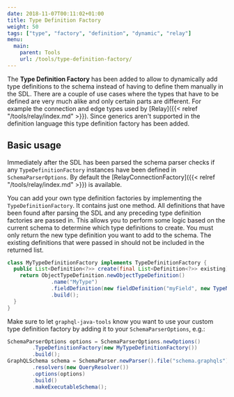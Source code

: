 ```yaml
---
date: 2018-11-07T00:11:02+01:00
title: Type Definition Factory
weight: 50
tags: ["type", "factory", "definition", "dynamic", "relay"]
menu:
  main:
    parent: Tools
    url: /tools/type-definition-factory/
---
```


The **Type Definition Factory** has been added to allow to dynamically
add type definitions to the schema instead of having to define them manually
in the SDL. There are a couple of use cases where the types that have to be defined
are very much alike and only certain parts are different. For example the
connection and edge types used by [Relay]({{< relref "/tools/relay/index.md" >}}). Since generics aren't supported in
the definition language this type definition factory has been added.

## Basic usage
Immediately after the SDL has been parsed the schema parser checks if any
`TypeDefinitionFactory` instances have been defined in `SchemaParserOptions`.
By default the [RelayConnectionFactory]({{< relref "/tools/relay/index.md" >}})
is available.

You can add your own type definition factories by implementing the `TypeDefinitionFactory`.
It contains just one method. All definitions that have been found after parsing
the SDL and any preceding type definition factories are passed in. This allows you
to perform some logic based on the current schema to determine which type definitions
to create. You must only return the new type definition you want to add to the schema.
The existing definitions that were passed in should not be included in the returned list.
```java
class MyTypeDefinitionFactory implements TypeDefinitionFactory {
  public List<Definition<?>> create(final List<Definition<?>> existing) {
    return ObjectTypeDefinition.newObjectTypeDefinition()
              .name("MyType")
              .fieldDefinition(new fieldDefinition("myField", new TypeName("String")))
              .build();
  }
}
```

Make sure to let `graphql-java-tools` know you want to use your custom
type definition factory by adding it to your `SchemaParserOptions`, e.g.:
```java
SchemaParserOptions options = SchemaParserOptions.newOptions()
        .TypeDefinitionFactory(new MyTypeDefinitionFactory())
        .build();
GraphQLSchema schema = SchemaParser.newParser().file("schema.graphqls")
        .resolvers(new QueryResolver())
        .options(options)
        .build()
        .makeExecutableSchema();
```

